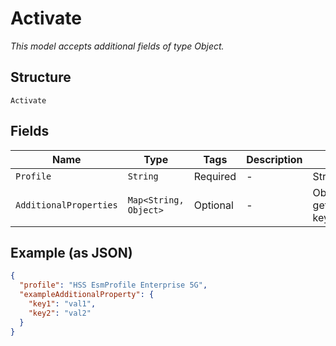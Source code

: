 
# Activate

*This model accepts additional fields of type Object.*

## Structure

`Activate`

## Fields

| Name | Type | Tags | Description | Getter | Setter |
|  --- | --- | --- | --- | --- | --- |
| `Profile` | `String` | Required | - | String getProfile() | setProfile(String profile) |
| `AdditionalProperties` | `Map<String, Object>` | Optional | - | Object getAdditionalProperty(String key) | additionalProperty(String key, Object value) |

## Example (as JSON)

```json
{
  "profile": "HSS EsmProfile Enterprise 5G",
  "exampleAdditionalProperty": {
    "key1": "val1",
    "key2": "val2"
  }
}
```

